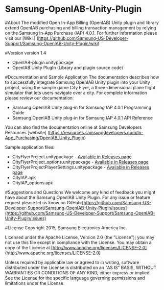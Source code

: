 # Samsung-OpenIAB-Unity-Plugin

#About
The modified Open In-App Billing (OpenIAB) Unity plugin and library extend OpenIAB purchasing and billing transaction management by relying on the Samsung In-App Purchase (IAP) 4.0.1. For further information please visit our [Wiki.] (https://github.com/Samsung-US-Developer-Support/Samsung-OpenIAB-Unity-Plugin/wiki)

#Version 
version 1.4
* OpenIAB-plugin.unitypackage 
* OpenIAB Unity PlugIn (Library and plugin source code)

#Documentation and Sample Application
The documentation describes how to successfully integrate Samsung OpenIAB Unity plugin into your Unity project, using the sample game City Flyer, a three-dimensional plane flight simulator that lets users navigate over a city. For complete information please review our documentation:
* Samsung OpenIAB Unity plug-in for Samsung IAP 4.0.1 Programming Guide
* Samsung OpenIAB Unity plug-in for Samsung IAP 4.0.1 API Reference

You can also find the documentation online at Samsung Developers Resources [website] (https://resources.samsungdevelopers.com/In-App_Purchasing/OpenIAB_Unity_Plugin)

Sample application files:
* CityFlyerProject.unitypackage - [Available in Releases page](https://github.com/Samsung-US-Developer-Support/Samsung-OpenIAB-Unity-Plugin/releases)
* CityFlyerProject_options.unitypackage - [Available in Releases page](https://github.com/Samsung-US-Developer-Support/Samsung-OpenIAB-Unity-Plugin/releases)
* CityFlyerProjectPlayerSettings.unitypackage - [Available in Releases page](https://github.com/Samsung-US-Developer-Support/Samsung-OpenIAB-Unity-Plugin/releases)
* CityIAP.apk
* CityIAP_options.apk

#Suggestions and Questions
We welcome any kind of feedback you might have about the Samsung OpenIAB Unity Plugin. 
For any issue or feature request please let us know on GitHub:[https://github.com/Samsung-US-Developer-Support/Samsung-OpenIAB-Unity-Plugin/issues](https://github.com/Samsung-US-Developer-Support/Samsung-OpenIAB-Unity-Plugin/issues)

#License
Copyright 2015, Samsung Electronics America Inc.

Licensed under the Apache License, Version 2.0 (the "License");
you may not use this file except in compliance with the License.
You may obtain a copy of the License at
[http://www.apache.org/licenses/LICENSE-2.0](http://www.apache.org/licenses/LICENSE-2.0)

Unless required by applicable law or agreed to in writing, software
distributed under the License is distributed on an "AS IS" BASIS,
WITHOUT WARRANTIES OR CONDITIONS OF ANY KIND, either express or implied.
See the License for the specific language governing permissions and
limitations under the License.


